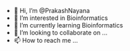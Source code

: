 - 👋 Hi, I’m @PrakashNayana
- 👀 I’m interested in Bioinformatics 
- 🌱 I’m currently learning Bioinformatics
- 💞️ I’m looking to collaborate on ...
- 📫 How to reach me ...

<!---
PrakashNayana/PrakashNayana is a ✨ special ✨ repository because its `README.md` (this file) appears on your GitHub profile.
You can click the Preview link to take a look at your changes.
--->
